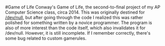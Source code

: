 #Game of Life
Conway's Game of Life, the second-to-final project of my AP Computer Science class, circa 2014. This was originally destined for [/dev/null](https://github.com/jkmartindale/dev-null), but after going through the code I realized this was rather polished for something written by a novice programmer. The program is also of more interest than the code itself, which also invalidates it for /dev/null. However, it is still incomplete. If I remember correctly, there's some bug related to custom gamerules.
